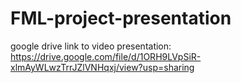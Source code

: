# FML-project-presentation
google drive link to video presentation: https://drive.google.com/file/d/1ORH9LVpSiR-xlmAyWLwzTrrJZlVNHqxj/view?usp=sharing